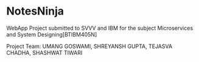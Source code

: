# NotesNinja
WebApp Project submitted to SVVV and IBM for the subject Microservices and System Designing[BTIBM405N]

Project Team: UMANG GOSWAMI, SHREYANSH GUPTA, TEJASVA CHADHA, SHASHWAT TIWARI
